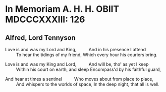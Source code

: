 # In Memoriam A. H. H. OBIIT MDCCCXXXIII: 126
## Alfred, Lord Tennyson
Love is and was my Lord and King,
         And in his presence I attend
         To hear the tidings of my friend,
Which every hour his couriers bring.

Love is and was my King and Lord,
         And will be, tho' as yet I keep
         Within his court on earth, and sleep
Encompass'd by his faithful guard,

And hear at times a sentinel
         Who moves about from place to place,
         And whispers to the worlds of space,
In the deep night, that all is well.